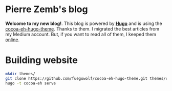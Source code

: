 # Pierre Zemb's blog

**Welcome to my new blog!**. This blog is powered by **[Hugo](https://gohugo.io/)** and is using the [cocoa-eh-hugo-theme](https://github.com/fuegowolf/cocoa-eh-hugo-theme). Thanks to them. I migrated the best articles from my Medium account. But, if you want to read all of them, I keeped them [online](https://medium.com/@PierreZ).

# Building website

```bash 
mkdir themes/
git clone https://github.com/fuegowolf/cocoa-eh-hugo-theme.git themes/cocoa-eh
hugo -t cocoa-eh serve 
```
